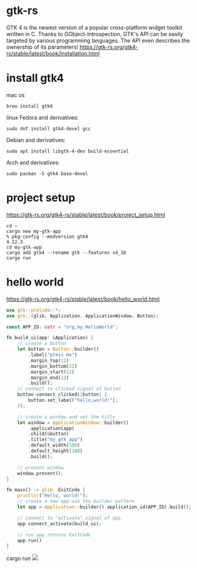 # gtk-rs
GTK 4 is the newest version of a popular cross-platform widget toolkit written in C. Thanks to GObject-Introspection, GTK's API can be easily targeted by various programming languages.  The API even describes the ownership of its parameters!
https://gtk-rs.org/gtk4-rs/stable/latest/book/installation.html

# install gtk4
mac os
```shell
brew install gtk4
```

linux
Fedora and derivatives:
```shell
sudo dnf install gtk4-devel gcc
```

Debian and derivatives:
```shell
sudo apt install libgtk-4-dev build-essential
```
Arch and derivatives:
```shell
sudo pacman -S gtk4 base-devel
```

# project setup
https://gtk-rs.org/gtk4-rs/stable/latest/book/project_setup.html
```shell
cd ~
cargo new my-gtk-app
% pkg-config --modversion gtk4
4.12.3
cd my-gtk-app
cargo add gtk4 --rename gtk --features v4_10
cargo run
```

# hello world
https://gtk-rs.org/gtk4-rs/stable/latest/book/hello_world.html
```rust
use gtk::prelude::*;
use gtk::{glib, Application, ApplicationWindow, Button};

const APP_ID: &str = "org.my.HelloWorld";

fn build_ui(app: &Application) {
    // create a button
    let button = Button::builder()
        .label("press me")
        .margin_top(12)
        .margin_bottom(12)
        .margin_start(12)
        .margin_end(12)
        .build();
    // connect to clicked signal of button
    button.connect_clicked(|button| {
        button.set_label("hello,world!");
    });

    // create a window and set the title
    let window = ApplicationWindow::builder()
        .application(app)
        .child(&button)
        .title("my gtk app")
        .default_width(100)
        .default_height(100)
        .build();

    // present window
    window.present();
}

fn main() -> glib::ExitCode {
    println!("Hello, world!");
    // create a new app use the builder pattern
    let app = Application::builder().application_id(APP_ID).build();

    // connect to "activate" signal of app.
    app.connect_activate(build_ui);

    // run app returns ExitCode
    app.run()
}
```
cargo run
![](hello-world.jpg)
